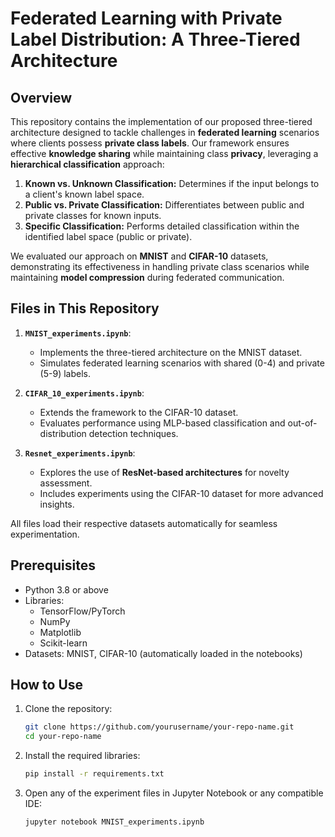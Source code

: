 # Federated Learning with Private Label Distribution: A Three-Tiered Architecture

## Overview

This repository contains the implementation of our proposed three-tiered architecture designed to tackle challenges in **federated learning** scenarios where clients possess **private class labels**. Our framework ensures effective **knowledge sharing** while maintaining class **privacy**, leveraging a **hierarchical classification** approach:

1. **Known vs. Unknown Classification:** Determines if the input belongs to a client's known label space.
2. **Public vs. Private Classification:** Differentiates between public and private classes for known inputs.
3. **Specific Classification:** Performs detailed classification within the identified label space (public or private).

We evaluated our approach on **MNIST** and **CIFAR-10** datasets, demonstrating its effectiveness in handling private class scenarios while maintaining **model compression** during federated communication.

## Files in This Repository

1. **`MNIST_experiments.ipynb`**:
   - Implements the three-tiered architecture on the MNIST dataset.
   - Simulates federated learning scenarios with shared (0-4) and private (5-9) labels.

2. **`CIFAR_10_experiments.ipynb`**:
   - Extends the framework to the CIFAR-10 dataset.
   - Evaluates performance using MLP-based classification and out-of-distribution detection techniques.

3. **`Resnet_experiments.ipynb`**:
   - Explores the use of **ResNet-based architectures** for novelty assessment.
   - Includes experiments using the CIFAR-10 dataset for more advanced insights.

All files load their respective datasets automatically for seamless experimentation.

## Prerequisites

- Python 3.8 or above
- Libraries:
  - TensorFlow/PyTorch
  - NumPy
  - Matplotlib
  - Scikit-learn
- Datasets: MNIST, CIFAR-10 (automatically loaded in the notebooks)

## How to Use

1. Clone the repository:
   ```bash
   git clone https://github.com/yourusername/your-repo-name.git
   cd your-repo-name
   ```
2. Install the required libraries:
   ```bash
   pip install -r requirements.txt
   ```
3. Open any of the experiment files in Jupyter Notebook or any compatible IDE:
   ```bash
   jupyter notebook MNIST_experiments.ipynb
   ```

